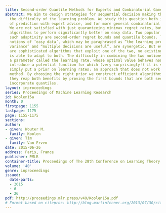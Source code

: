 ```yaml
---
title: Second-order Quantile Methods for Experts and Combinatorial Games
abstract: We aim to design strategies for sequential decision making that adjust to
  the difficulty of the learning problem. We study this question both in the setting
  of prediction with expert advice, and for more general combinatorial decision tasks.
  We are not satisfied with just guaranteeing minimax regret rates, but we want our
  algorithms to perform significantly better on easy data. Two popular ways to formalize
  such adaptivity are second-order regret bounds and quantile bounds. The underlying
  notions of ‘easy data’, which may be paraphrased as “the learning problem has small
  variance” and “multiple decisions are useful”, are synergetic. But even though there
  are sophisticated algorithms that exploit one of the two, no existing algorithm
  is able to adapt to both. The difficulty in combining the two notions lies in tuning
  a parameter called the learning rate, whose optimal value behaves non-monotonically.  We
  introduce a potential function for which (very surprisingly!) it is sufficient to
  simply put a prior on learning rates; an approach that does not work for any previous
  method. By choosing the right prior we construct efficient algorithms and show that
  they reap both benefits by proving the first bounds that are both second-order and
  incorporate quantiles.
layout: inproceedings
series: Proceedings of Machine Learning Research
id: Koolen15a
month: 0
firstpage: 1155
lastpage: 1175
page: 1155-1175
sections: 
author:
- given: Wouter M.
  family: Koolen
- given: Tim
  family: Van Erven
date: 2015-06-26
address: Paris, France
publisher: PMLR
container-title: Proceedings of The 28th Conference on Learning Theory
volume: '40'
genre: inproceedings
issued:
  date-parts:
  - 2015
  - 6
  - 26
pdf: http://proceedings.mlr.press/v40/Koolen15a.pdf
# Format based on citeproc: http://blog.martinfenner.org/2013/07/30/citeproc-yaml-for-bibliographies/
---
```

